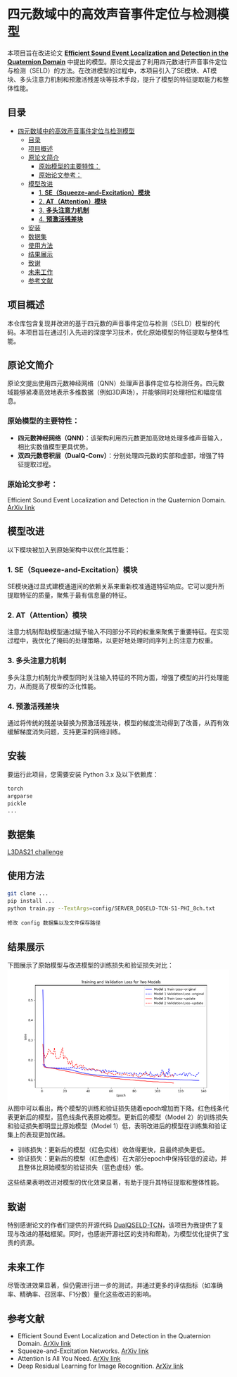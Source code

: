 # 四元数域中的高效声音事件定位与检测模型

本项目旨在改进论文 [**Efficient Sound Event Localization and Detection in the Quaternion Domain**](https://arxiv.org/pdf/2204.01851#:~:text=Eleonora%20Grassucci%20,%20Gioia%20Mancini,%20Christian%20Brignone,%20Aurelio) 中提出的模型。原论文提出了利用四元数进行声音事件定位与检测（SELD）的方法。在改进模型的过程中，本项目引入了SE模块、AT模块、多头注意力机制和预激活残差块等技术手段，提升了模型的特征提取能力和整体性能。

## 目录
- [四元数域中的高效声音事件定位与检测模型](#四元数域中的高效声音事件定位与检测模型)
  - [目录](#目录)
  - [项目概述](#项目概述)
  - [原论文简介](#原论文简介)
    - [原始模型的主要特性：](#原始模型的主要特性)
    - [原始论文参考：](#原始论文参考)
  - [模型改进](#模型改进)
    - [1. **SE（Squeeze-and-Excitation）模块**](#1-sesqueeze-and-excitation模块)
    - [2. **AT（Attention）模块**](#2-atattention模块)
    - [3. **多头注意力机制**](#3-多头注意力机制)
    - [4. **预激活残差块**](#4-预激活残差块)
  - [安装](#安装)
  - [数据集](#数据集)
  - [使用方法](#使用方法)
  - [结果展示](#结果展示)
  - [致谢](#致谢)
  - [未来工作](#未来工作)
  - [参考文献](#参考文献)

## 项目概述
本仓库包含复现并改进的基于四元数的声音事件定位与检测（SELD）模型的代码。本项目旨在通过引入先进的深度学习技术，优化原始模型的特征提取与整体性能。

## 原论文简介
原论文提出使用四元数神经网络（QNN）处理声音事件定位与检测任务。四元数域能够紧凑高效地表示多维数据（例如3D声场），并能够同时处理相位和幅度信息。

### 原始模型的主要特性：
- **四元数神经网络（QNN）**：该架构利用四元数更加高效地处理多维声音输入，相比实数值模型更具优势。
- **双四元数卷积层（DualQ-Conv）**：分别处理四元数的实部和虚部，增强了特征提取过程。

### 原始论文参考：
Efficient Sound Event Localization and Detection in the Quaternion Domain. [ArXiv link](https://arxiv.org/pdf/2204.01851#:~:text=Eleonora%20Grassucci%20,%20Gioia%20Mancini,%20Christian%20Brignone,%20Aurelio)

## 模型改进
以下模块被加入到原始架构中以优化其性能：

### 1. **SE（Squeeze-and-Excitation）模块**
SE模块通过显式建模通道间的依赖关系来重新校准通道特征响应。它可以提升所提取特征的质量，聚焦于最有信息量的特征。

### 2. **AT（Attention）模块**
注意力机制帮助模型通过赋予输入不同部分不同的权重来聚焦于重要特征。在实现过程中，我优化了掩码的处理策略，以更好地处理时间序列上的注意力权重。

### 3. **多头注意力机制**
多头注意力机制允许模型同时关注输入特征的不同方面，增强了模型的并行处理能力，从而提高了模型的泛化性能。

### 4. **预激活残差块**
通过将传统的残差块替换为预激活残差块，模型的梯度流动得到了改善，从而有效缓解梯度消失问题，支持更深的网络训练。

## 安装
要运行此项目，您需要安装 Python 3.x 及以下依赖库：
```bash
torch
argparse
pickle
...
```

## 数据集
[L3DAS21 challenge](https://github.com/l3das/L3DAS21)

## 使用方法
```bash
git clone ...
pip install ...
python train.py --TextArgs=config/SERVER_DQSELD-TCN-S1-PHI_8ch.txt

修改 config 数据集以及文件保存路径
```

## 结果展示
下图展示了原始模型与改进模型的训练损失和验证损失对比：
![result](result.png)
从图中可以看出，两个模型的训练和验证损失随着epoch增加而下降。红色线条代表更新后的模型，蓝色线条代表原始模型。更新后的模型（Model 2）的训练损失和验证损失都明显比原始模型（Model 1）低，表明改进后的模型在训练集和验证集上的表现更加优越。
- 训练损失：更新后的模型（红色实线）收敛得更快，且最终损失更低。
- 验证损失：更新后的模型（红色虚线）在大部分epoch中保持较低的波动，并且整体比原始模型的验证损失（蓝色虚线）低。

这些结果表明改进对模型的优化效果显著，有助于提升其特征提取和整体性能。

## 致谢
特别感谢论文的作者们提供的开源代码 [DualQSELD-TCN](https://github.com/ispamm/DualQSELD-TCN)，该项目为我提供了复现与改进的基础框架。同时，也感谢开源社区的支持和帮助，为模型优化提供了宝贵的资源。

## 未来工作
尽管改进效果显著，但仍需进行进一步的测试，并通过更多的评估指标（如准确率、精确率、召回率、F1分数）量化这些改进的影响。

## 参考文献
- Efficient Sound Event Localization and Detection in the Quaternion Domain. [ArXiv link](https://arxiv.org/abs/2205.04435)
- Squeeze-and-Excitation Networks. [ArXiv link](https://arxiv.org/abs/1709.01507)
- Attention Is All You Need. [ArXiv link](https://arxiv.org/abs/1706.03762)
- Deep Residual Learning for Image Recognition. [ArXiv link](https://arxiv.org/abs/1512.03385)


